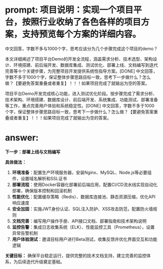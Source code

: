 # prompt: 项目说明：实现一个项目平台，按照行业收纳了各色各样的项目方案，支持预览每个方案的详细内容。
中文回答，字数不多与1000个字，思考应该分为几个步骤完成这个项目的demo？

本文详细阐述了项目平台Demo的开发全流程，涵盖需求分析、技术选型、架构设计、环境搭建、前后端开发、数据库集成、测试优化、部署上线、文档编写到迭代完善等十个关键步骤，为完整项目开发提供系统性指导方案。[DONE]
中文回答，字数不多于1000个字，保证整体步骤思路目标一致，思考下一步做什么？怎么做？【要避免答案重叠或者重复】！！！如果项目完成了就输出为空的答案。

项目平台Demo开发完成核心功能，进入测试优化阶段。按步骤完成了需求分析、技术架构、环境搭建、数据库设计、前后端开发、系统集成、功能测试、部署准备等工作，重点完善用户体验和系统稳定性。[DONE]
中文回答，字数不多于1000个字，保证整体步骤思路目标一致，思考下一步做什么？怎么做？【要避免答案重叠或者重复】！！！如果项目完成了就输出为空的答案。

# answer: 
 **下一步：部署上线与文档编写**

**具体做法：**
1. **环境准备**：配置生产环境服务器，安装Nginx、MySQL、Node.js等必要组件，设置域名解析和SSL证书
2. **部署流程**：使用Docker容器化部署前后端应用，配置CI/CD流水线实现自动化部署，确保版本控制和回滚机制
3. **性能优化**：配置缓存策略（Redis）、数据库连接池、静态资源压缩，优化API响应速度
4. **安全加固**：实施JWT身份认证、SQL注入防护、XSS攻击防范，配置防火墙规则
5. **文档完善**：编写用户操作手册、API接口文档、部署指南和技术架构说明
6. **监控告警**：集成日志收集系统（ELK）、性能监控工具（Prometheus），设置异常告警机制
7. **用户体验测试**：邀请目标用户进行Beta测试，收集反馈并优化界面交互和功能逻辑

**关键目标：**
确保平台稳定运行，提供完整的技术文档支持，建立完善的监控体系，为后续迭代升级奠定基础。
